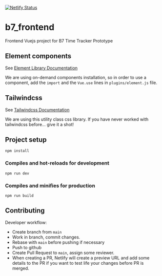 [![Netlify Status](https://api.netlify.com/api/v1/badges/2bd72e04-e087-4f19-b3b4-2fd3fa1f58a6/deploy-status)](https://app.netlify.com/sites/b7-time-tracker/deploys)
# b7_frontend
Frontend Vuejs project for B7 Time Tracker Prototype

## Element components

See [Element Library Documentation](https://element-plus.org/#/en-US )

We are using on-demand components installation, so in order to use a component, add the `import` and the `Vue.use` lines in `plugins/element.js` file.

## Tailwindcss

See [Tailwindcss Documentation](https://tailwindcss.com/docs)

We are using this utility class css library. If you have never worked with tailwindcss before... give it a shot!

## Project setup
```
npm install
```

### Compiles and hot-reloads for development
```
npm run dev
```

### Compiles and minifies for production
```
npm run build
```

## Contributing
Developer workflow:
- Create branch from `main`
- Work in branch, commit changes.
- Rebase with `main` before pushing if necessary
- Push to github
- Create Pull Request to `main`, assign some reviewer.
- When creating a PR, Netlify will create a preview URL and add some details to the PR if you want to test life your changes before PR is merged.

